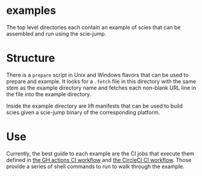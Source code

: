 # examples

The top level directories each contain an example of scies that can be assembled and run using the
scie-jump.

# Structure

There is a `prepare` script in Unix and Windows flavors that can be used to prepare and example.
It looks for a `.fetch` file in this directory with the same stem as the example directory name
and fetches each non-blank URL line in the file into the example directory.

Inside the example directory are lift manifests that can be used to build scies given a scie-jump
binary of the corresponding platform.

# Use

Currently, the best guide to each example are the CI jobs that execute them defined in
[the GH actions CI workflow](../.github/workflows/ci.yml) and [the CircleCI CI workflow](
../.circleci/config.yml). Those provide a series of shell commands to run to walk through the
example.